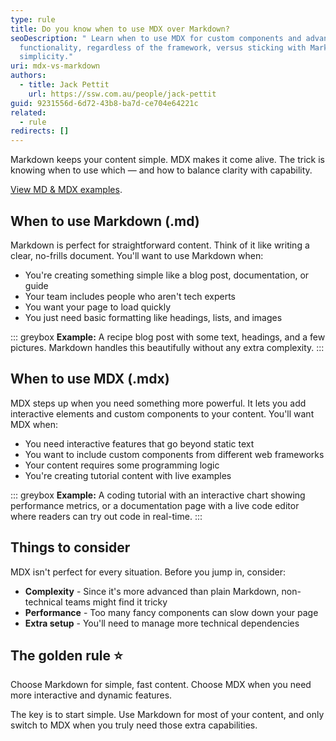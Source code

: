 ```yaml
---
type: rule
title: Do you know when to use MDX over Markdown?
seoDescription: " Learn when to use MDX for custom components and advanced
  functionality, regardless of the framework, versus sticking with Markdown for
  simplicity."
uri: mdx-vs-markdown
authors:
  - title: Jack Pettit
    url: https://ssw.com.au/people/jack-pettit
guid: 9231556d-6d72-43b8-ba7d-ce704e64221c
related:
  - rule
redirects: []
---
```

Markdown keeps your content simple. MDX makes it come alive. The trick is knowing when to use which — and how to balance clarity with capability.

[View MD & MDX examples](/rule).

<!--endintro-->

## When to use Markdown (.md)

Markdown is perfect for straightforward content. Think of it like writing a clear, no-frills document. You'll want to use Markdown when:

* You're creating something simple like a blog post, documentation, or guide
* Your team includes people who aren't tech experts
* You want your page to load quickly
* You just need basic formatting like headings, lists, and images

::: greybox
**Example:** A recipe blog post with some text, headings, and a few pictures. Markdown handles this beautifully without any extra complexity.
:::

## When to use MDX (.mdx)

MDX steps up when you need something more powerful. It lets you add interactive elements and custom components to your content. You'll want MDX when:

* You need interactive features that go beyond static text
* You want to include custom components from different web frameworks
* Your content requires some programming logic
* You're creating tutorial content with live examples

::: greybox
**Example:** A coding tutorial with an interactive chart showing performance metrics, or a documentation page with a live code editor where readers can try out code in real-time.
:::

## Things to consider

MDX isn't perfect for every situation. Before you jump in, consider:

* **Complexity** - Since it's more advanced than plain Markdown, non-technical teams might find it tricky
* **Performance** - Too many fancy components can slow down your page
* **Extra setup** - You'll need to manage more technical dependencies

## The golden rule ⭐️

Choose Markdown for simple, fast content. Choose MDX when you need more interactive and dynamic features.

The key is to start simple. Use Markdown for most of your content, and only switch to MDX when you truly need those extra capabilities.
